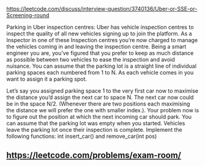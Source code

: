 https://leetcode.com/discuss/interview-question/3740136/Uber-or-SSE-or-Screening-round

Parking in Uber inspection centres: Uber has vehicle inspection centres to inspect the quality of all new vehicles signing up to join the platform. As a Inspector in one of these Inspection centres you’re now charged to manage the vehicles coming in and leaving the inspection centre. Being a smart engineer you are, you’ve figured that you prefer to keep as much distance as possible between two vehicles to ease the inspection and avoid nuisance. You can assume that the parking lot is a straight line of individual parking spaces each numbered from 1 to N. As each vehicle comes in you want to assign it a parking spot.

Let’s say you assigned parking space 1 to the very first car now to maximise the distance you’d assign the next car to space N.
The next car now could be in the space N/2. (Whenever there are two positions each maximising the distance we will prefer the one with smaller index.).
Your problem now is to figure out the position at which the next incoming car should park. You can assume that the parking lot was empty when you started.
Vehicles leave the parking lot once their inspection is complete.
Implement the following functions: int insert_car() and remove_car(int pos)

https://leetcode.com/problems/exam-room/
-------
